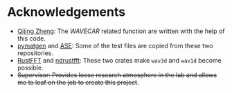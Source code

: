# Acknowledgements

- [Qijing Zheng](https://github.com/QijingZheng/VaspBandUnfolding): The _WAVECAR_ related function are written with the help of this code.
- [pymatgen](https://pymatgen.org/) and [ASE](https://wiki.fysik.dtu.dk/ase/): Some of the test files are copied from these two repositories.
- [RustFFT](https://github.com/ejmahler/RustFFT) and [ndrustfft](https://github.com/preiter93/ndrustfft):
These two crates make `wav3d` and `wav1d` become possible.
- ~~Supervisor: Provides loose research atmosphere in the lab and allows me to loaf on the job to create this project~~.
